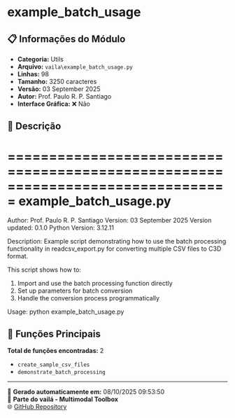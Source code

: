 # example_batch_usage

## 📋 Informações do Módulo

- **Categoria:** Utils
- **Arquivo:** `vaila\example_batch_usage.py`
- **Linhas:** 98
- **Tamanho:** 3250 caracteres
- **Versão:** 03 September 2025
- **Autor:** Prof. Paulo R. P. Santiago
- **Interface Gráfica:** ❌ Não

## 📖 Descrição


===============================================================================
example_batch_usage.py
===============================================================================
Author: Prof. Paulo R. P. Santiago
Version: 03 September 2025
Version updated: 0.1.0
Python Version: 3.12.11

Description:
Example script demonstrating how to use the batch processing functionality
in readcsv_export.py for converting multiple CSV files to C3D format.

This script shows how to:
1. Import and use the batch processing function directly
2. Set up parameters for batch conversion
3. Handle the conversion process programmatically

Usage:
python example_batch_usage.py


## 🔧 Funções Principais

**Total de funções encontradas:** 2

- `create_sample_csv_files`
- `demonstrate_batch_processing`




---

📅 **Gerado automaticamente em:** 08/10/2025 09:53:50  
🔗 **Parte do vailá - Multimodal Toolbox**  
🌐 [GitHub Repository](https://github.com/vaila-multimodaltoolbox/vaila)
